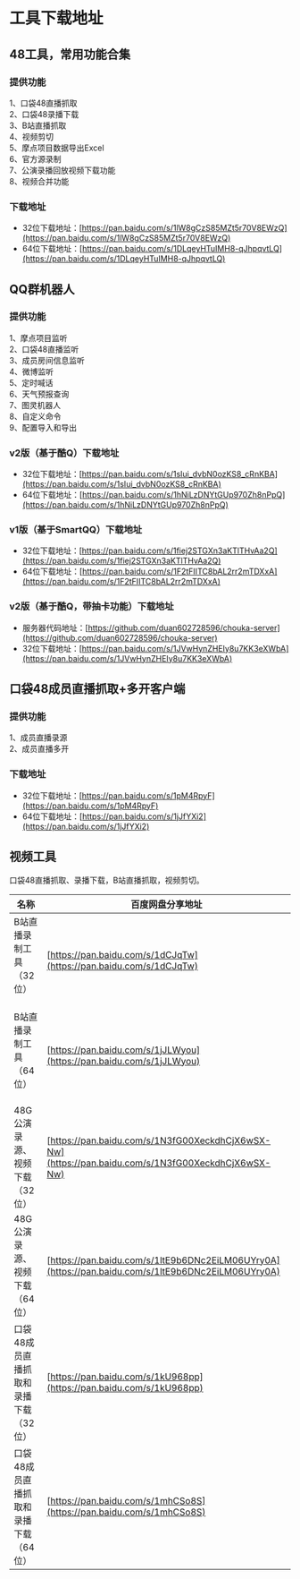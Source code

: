 # 工具下载地址

## 48工具，常用功能合集
### 提供功能
1、口袋48直播抓取   
2、口袋48录播下载   
3、B站直播抓取   
4、视频剪切   
5、摩点项目数据导出Excel   
6、官方源录制   
7、公演录播回放视频下载功能   
8、视频合并功能
### 下载地址
* 32位下载地址：[https://pan.baidu.com/s/1lW8gCzS85MZt5r70V8EWzQ](https://pan.baidu.com/s/1lW8gCzS85MZt5r70V8EWzQ)
* 64位下载地址：[https://pan.baidu.com/s/1DLqeyHTuIMH8-qJhpqvtLQ](https://pan.baidu.com/s/1DLqeyHTuIMH8-qJhpqvtLQ)

## QQ群机器人
### 提供功能
1、摩点项目监听   
2、口袋48直播监听   
3、成员房间信息监听   
4、微博监听   
5、定时喊话   
6、天气预报查询   
7、图灵机器人   
8、自定义命令   
9、配置导入和导出
### v2版（基于酷Q）下载地址
* 32位下载地址：[https://pan.baidu.com/s/1sIui_dvbN0ozKS8_cRnKBA](https://pan.baidu.com/s/1sIui_dvbN0ozKS8_cRnKBA)
* 64位下载地址：[https://pan.baidu.com/s/1hNiLzDNYtGUp970Zh8nPpQ](https://pan.baidu.com/s/1hNiLzDNYtGUp970Zh8nPpQ)
### v1版（基于SmartQQ）下载地址
* 32位下载地址：[https://pan.baidu.com/s/1fiej2STGXn3aKTlTHvAa2Q](https://pan.baidu.com/s/1fiej2STGXn3aKTlTHvAa2Q)
* 64位下载地址：[https://pan.baidu.com/s/1F2tFIITC8bAL2rr2mTDXxA](https://pan.baidu.com/s/1F2tFIITC8bAL2rr2mTDXxA)
### v2版（基于酷Q，带抽卡功能）下载地址
* 服务器代码地址：[https://github.com/duan602728596/chouka-server](https://github.com/duan602728596/chouka-server)
* 32位下载地址：[https://pan.baidu.com/s/1JVwHynZHEIy8u7KK3eXWbA](https://pan.baidu.com/s/1JVwHynZHEIy8u7KK3eXWbA)

## 口袋48成员直播抓取+多开客户端
### 提供功能
1、成员直播录源   
2、成员直播多开
### 下载地址
* 32位下载地址：[https://pan.baidu.com/s/1pM4RpyF](https://pan.baidu.com/s/1pM4RpyF)
* 64位下载地址：[https://pan.baidu.com/s/1jJfYXi2](https://pan.baidu.com/s/1jJfYXi2)

## 视频工具
口袋48直播抓取、录播下载，B站直播抓取，视频剪切。

| 名称 | 百度网盘分享地址 |
| ---  | --- |
| B站直播录制工具（32位）               | [https://pan.baidu.com/s/1dCJqTw](https://pan.baidu.com/s/1dCJqTw) |
| B站直播录制工具（64位）               | [https://pan.baidu.com/s/1jJLWyou](https://pan.baidu.com/s/1jJLWyou) |
| 48G公演录源、视频下载（32位）         | [https://pan.baidu.com/s/1N3fG00XeckdhCjX6wSX-Nw](https://pan.baidu.com/s/1N3fG00XeckdhCjX6wSX-Nw) |
| 48G公演录源、视频下载（64位）         | [https://pan.baidu.com/s/1ltE9b6DNc2EiLM06UYry0A](https://pan.baidu.com/s/1ltE9b6DNc2EiLM06UYry0A) |
| 口袋48成员直播抓取和录播下载 （32位） | [https://pan.baidu.com/s/1kU968pp](https://pan.baidu.com/s/1kU968pp) |
| 口袋48成员直播抓取和录播下载 （64位） | [https://pan.baidu.com/s/1mhCSo8S](https://pan.baidu.com/s/1mhCSo8S) |
